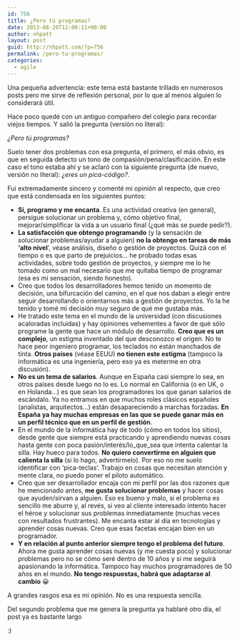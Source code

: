 ```yaml
---
id: 756
title: ¿Pero tú programas?
date: 2013-08-26T12:00:11+00:00
author: nhpatt
layout: post
guid: http://nhpatt.com/?p=756
permalink: /pero-tu-programas/
categories:
  - agile
---
```

Una pequeña advertencia: este tema está bastante trillado en numerosos posts pero me sirve de reflexión personal, por lo que al menos alguien lo considerará útil.

Hace poco quedé con un antiguo compañero del colegio para recordar viejos tiempos. Y salió la pregunta (versión no literal):

_¿Pero tú programas?_

Suelo tener dos problemas con esa pregunta, el primero, el más obvio, es que en seguida detecto un tono de compasión/pena/clasificación. En este caso el tono estaba ahí y se aclaró con la siguiente pregunta (de nuevo, versión no literal): _¿eres un pica-código?_.

Fui extremadamente sincero y comenté mi opinión al respecto, que creo que está condensada en los siguientes puntos:

  * **Sí, programo y me encanta**. Es una actividad creativa (en general), persigue solucionar un problema y, cómo objetivo final, mejorar/simplificar la vida a un usuario final (¿qué más se puede pedir?).
  * **La satisfacción que obtengo programando** (y la sensación de solucionar problemas/ayudar a alguien) **no la obtengo en tareas de más &#8216;alto nivel**&#8216;, véase análisis, diseño o gestión de proyectos. Quizá con el tiempo o es que parto de prejuicios&#8230; he probado todas esas actividades, sobre todo gestión de proyectos, y siempre me lo he tomado como un mal necesario que me quitaba tiempo de programar (esa es mi sensación, siendo honesto).
  * Creo que todos los desarrolladores hemos tenido un momento de decisión, una bifurcación del camino, en el que nos daban a elegir entre seguir desarrollando o orientarnos más a gestión de proyectos. Yo la he tenido y tomé mi decisión muy seguro de qué me gustaba más.
  * He tratado este tema en el mundo de la universidad (con discusiones acaloradas incluidas) y hay opiniones vehementes a favor de qué sólo programe la gente que hace un módulo de desarrollo. **Creo que es un complejo**, un estigma inventado del que desconozco el origen. No te hace peor ingeniero programar, los teclados no están manchados de tinta. **Otros países** (véase EEUU) **no tienen este estigma** (tampoco la informática es una ingeniería, pero eso ya es meterme en otra discusión).
  * **No es un tema de salarios**. Aunque en España casi siempre lo sea, en otros países desde luego no lo es. Lo normal en California (o en UK, o en Holanda&#8230;) es que sean los programadores los que ganan salarios de escándalo. Ya no entramos en que muchos roles clásicos españoles (analistas, arquitectos&#8230;) están desapareciendo a marchas forzadas. **En España ya hay muchas empresas en las que se puede ganar más en un perfil técnico que en un perfil de gestión**.
  * En el mundo de la informática hay de todo (cómo en todos los sitios), desde gente que siempre está practicando y aprendiendo nuevas cosas hasta gente con poca pasión/interés/lo\_que\_sea que intenta calentar la silla. Hay hueco para todos. **No quiero convertirme en alguien que calienta la silla** (si lo hago, advertirmelo). Por eso no me suelo identificar con &#8216;pica-teclas&#8217;. Trabajo en cosas que necesitan atención y mente clara, no puedo poner el piloto automático.
  * Creo que ser desarrollador encaja con mi perfil por las dos razones que he mencionado antes, **me gusta solucionar problemas** y hacer cosas que ayuden/sirvan a alguien. Eso es bueno y malo, si el problema es sencillo me aburre y, al revés, si veo al cliente interesado intento hacer el héroe y solucionar sus problemas inmediatamente (muchas veces con resultados frustrantes). Me encanta estar al día en tecnologías y aprender cosas nuevas. Creo que esas facetas encajan bien en un programador.
  * **Y en relación al punto anterior siempre tengo el problema del futuro**. Ahora me gusta aprender cosas nuevas (y me cuesta poco) y solucionar problemas pero no se cómo seré dentro de 10 años y si me seguirá apasionando la informática. Tampoco hay muchos programadores de 50 años en el mundo. **No tengo respuestas, habrá que adaptarse al cambio** 😀

A grandes rasgos esa es mi opinión. No es una respuesta sencilla.

Del segundo problema que me genera la pregunta ya hablaré otro día, el post ya es bastante largo

:)

